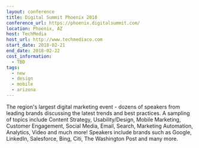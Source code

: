```yaml
---
layout: conference
title: Digital Summit Phoenix 2018
conference_url: https://phoenix.digitalsummit.com/
location: Phoenix, AZ
host: TechMedia
host_url: http://www.techmediaco.com
start_date: 2018-02-21
end_date: 2018-02-22
cost_information:
  - TBD
tags:
  - new
  - design
  - mobile
  - arizona
---
```


The region's largest digital marketing event - dozens of speakers from leading brands discussing the latest trends and best practices. A sampling of topics include Content Strategy, Usability/Design, Mobile Marketing, Customer Engagement, Social Media, Email, Search, Marketing Automation, Analytics, Video and much more! Speakers include brands such as Google, LinkedIn, Salesforce, Bing, Citi, The Washington Post and many more.
